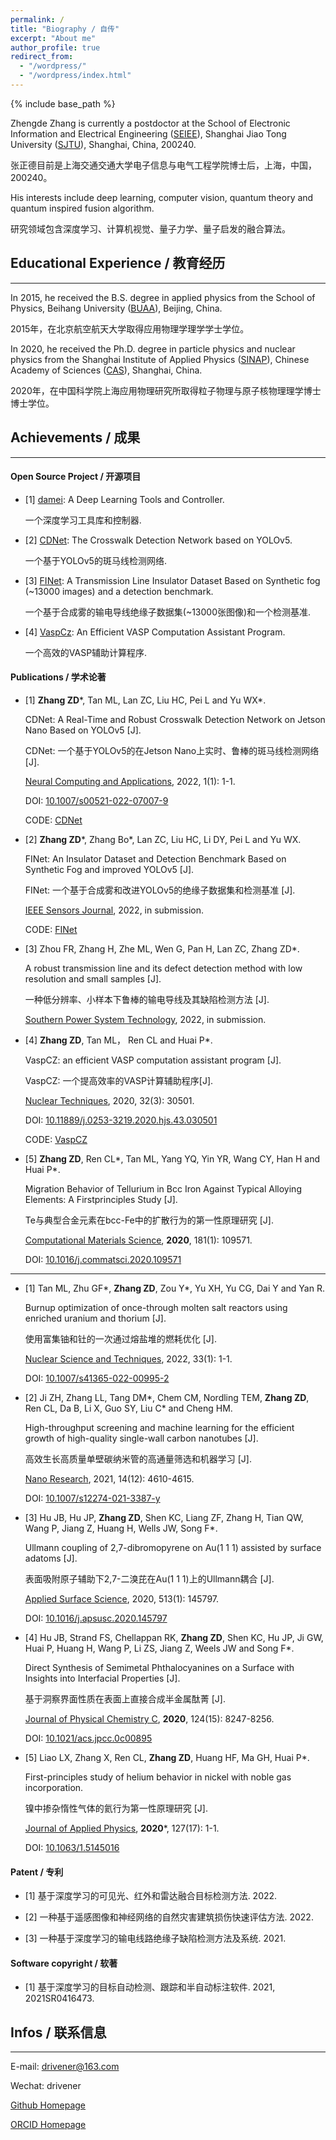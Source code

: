 ```yaml
---
permalink: /
title: "Biography / 自传"
excerpt: "About me"
author_profile: true
redirect_from: 
  - "/wordpress/"
  - "/wordpress/index.html"
---
```


{% include base_path %}


Zhengde Zhang is currently a postdoctor at the School of Electronic Information and Electrical Engineering ([SEIEE](https://www.seiee.sjtu.edu.cn)), 
Shanghai Jiao Tong University ([SJTU](https://www.sjtu.edu.cn)), Shanghai, China, 200240.

张正德目前是上海交通交通大学电子信息与电气工程学院博士后，上海，中国，200240。

His interests include deep learning, computer vision, quantum theory and quantum inspired fusion algorithm.

研究领域包含深度学习、计算机视觉、量子力学、量子启发的融合算法。

## Educational Experience / 教育经历
***
In 2015, he received the B.S. degree in applied physics from the School of Physics, 
Beihang University ([BUAA](https://www.buaa.edu.cn)), Beijing, China. 

2015年，在北京航空航天大学取得应用物理学理学学士学位。

In 2020, he received the Ph.D. degree in particle physics and nuclear physics from the Shanghai 
Institute of Applied Physics ([SINAP](http://www.sinap.cas.cn)), 
Chinese Academy of Sciences ([CAS](https://www.cas.cn)), Shanghai, China. 

2020年，在中国科学院上海应用物理研究所取得粒子物理与原子核物理理学博士博士学位。

## Achievements / 成果
***

#### Open Source Project / 开源项目
- [1] [damei](https://github.com/zhangzhengde0225/damei): A Deep Learning Tools and Controller. 
  
  一个深度学习工具库和控制器.
  
- [2] [CDNet](https://github.com/zhangzhengde0225/CDNet): The Crosswalk Detection Network based on YOLOv5.
  
  一个基于YOLOv5的斑马线检测网络.
  
- [3] [FINet](https://github.com/zhangzhengde0225/FINet): A Transmission Line Insulator Dataset Based on Synthetic fog 
  (~13000 images) and a detection benchmark.
  
  一个基于合成雾的输电导线绝缘子数据集(~13000张图像)和一个检测基准.
  
- [4] [VaspCz](https://github.com/zhangzhengde0225/VaspCZ): An Efficient VASP Computation Assistant Program.

  一个高效的VASP辅助计算程序.

#### Publications / 学术论著

- [1] **Zhang ZD**\*, Tan ML, Lan ZC, Liu HC, Pei L and Yu WX*.
  
  CDNet: A Real-Time and Robust Crosswalk Detection Network on Jetson Nano Based on YOLOv5 [J].

  CDNet: 一个基于YOLOv5的在Jetson Nano上实时、鲁棒的斑马线检测网络 [J].

  [Neural Computing and Applications](http://www.letpub.com.cn/index.php?journalid=6123&page=journalapp&view=detail), 2022, 1(1): 1-1.

  DOI: [10.1007/s00521-022-07007-9](https://doi.org/10.1007/s00521-022-07007-9)
    
  CODE: [CDNet](https://github.com/zhangzhengde0225/CDNet)
  

- [2] **Zhang ZD**\*, Zhang Bo*, Lan ZC, Liu HC, Li DY, Pei L and Yu WX.
    
  FINet: An Insulator Dataset and Detection Benchmark Based on Synthetic Fog and improved YOLOv5 [J].

  FINet: 一个基于合成雾和改进YOLOv5的绝缘子数据集和检测基准 [J].

  [IEEE Sensors Journal](http://www.letpub.com.cn/index.php?journalid=3352&page=journalapp&view=detail), 2022, in submission.
    
  CODE: [FINet](https://github.com/zhangzhengde0225/FINet)


- [3] Zhou FR, Zhang H, Zhe ML, Wen G, Pan H, Lan ZC, Zhang ZD*.
  
  A robust transmission line and its defect detection method with low resolution and small samples [J].
        
  一种低分辨率、小样本下鲁棒的输电导线及其缺陷检测方法 [J]. 
    
  [Southern Power System Technology](https://navi.cnki.net/knavi/journals/NFDW/detail), 2022, in submission.

  
- [4] **Zhang ZD**, Tan ML， Ren CL and Huai P*.
  
  VaspCZ: an efficient VASP computation assistant program [J].

  VaspCZ: 一个提高效率的VASP计算辅助程序[J].

  [Nuclear Techniques](https://navi.cnki.net/knavi/journals/HJSU/detail), 2020, 32(3): 30501.
  
  DOI: [10.11889/j.0253-3219.2020.hjs.43.030501](https://doi.org/10.11889/j.0253-3219.2020.hjs.43.030501) 
  
  CODE: [VaspCZ](https://github.com/zhangzhengde0225/VaspCZ)


- [5] **Zhang ZD**, Ren CL*, Tan ML, Yang YQ, Yin YR, Wang CY, Han H and Huai P*. 
  
  Migration Behavior of Tellurium in Bcc Iron Against Typical Alloying Elements: A Firstprinciples Study [J]. 
  
  Te与典型合金元素在bcc-Fe中的扩散行为的第一性原理研究 [J].
  
  [Computational Materials Science](http://www.letpub.com.cn/index.php?journalid=1970&page=journalapp&view=detail), **2020**, 181(1): 109571. 
  
  DOI: [10.1016/j.commatsci.2020.109571](https://doi.org/10.1016/j.commatsci.2020.109571 )

---
- [1] Tan ML, Zhu GF*, **Zhang ZD**, Zou Y*, Yu XH, Yu CG, Dai Y and Yan R.

  Burnup optimization of once-through molten salt reactors using enriched uranium and thorium [J].

  使用富集铀和钍的一次通过熔盐堆的燃耗优化 [J].

  [Nuclear Science and Techniques](http://www.letpub.com.cn/index.php?journalid=6277&page=journalapp&view=detail), 
  2022, 33(1): 1-1.
  
  DOI: [10.1007/s41365-022-00995-2](https://doi.org/10.1007/s41365-022-00995-2)


- [2] Ji ZH, Zhang LL, Tang DM*, Chem CM, Nordling TEM, **Zhang ZD**, Ren CL, Da B, Li X, Guo SY, Liu C* and Cheng HM.

  High-throughput screening and machine learning for the efficient growth of high-quality single-wall carbon nanotubes [J].

  高效生长高质量单壁碳纳米管的高通量筛选和机器学习 [J].

  [Nano Research](http://www.letpub.com.cn/index.php?journalid=6033&page=journalapp&view=detail), 2021, 14(12): 4610-4615.
  
  DOI: [10.1007/s12274-021-3387-y](https://doi.org/10.1007/s12274-021-3387-y)
  

- [3] Hu JB, Hu JP, **Zhang ZD**, Shen KC, Liang ZF, Zhang H, Tian QW, Wang P, Jiang Z, 
  Huang H, Wells JW, Song F*.

  Ullmann coupling of 2,7-dibromopyrene on Au(1 1 1) assisted by surface adatoms [J].
  
  表面吸附原子辅助下2,7-二溴芘在Au(1 1 1)上的Ullmann耦合 [J].

  [Applied Surface Science](http://www.letpub.com.cn/index.php?journalid=765&page=journalapp&view=detail), 2020, 513(1): 145797.

  DOI: [10.1016/j.apsusc.2020.145797](https://doi.org/10.1016/j.apsusc.2020.145797)
  

- [4] Hu JB, Strand FS, Chellappan RK, **Zhang ZD**, Shen KC, Hu JP, Ji GW, Huai P, Huang H, Wang P, Li ZS, 
  Jiang Z, Weels JW and Song F*.
  
  Direct Synthesis of Semimetal Phthalocyanines on a Surface with Insights into Interfacial Properties [J].
  
  基于洞察界面性质在表面上直接合成半金属酞菁 [J].
  
  [Journal of Physical Chemistry C](http://www.letpub.com.cn/index.php?journalid=5032&page=journalapp&view=detail), **2020**, 124(15): 8247-8256.
  
  DOI: [10.1021/acs.jpcc.0c00895](https://doi.org/10.1021/acs.jpcc.0c00895)
  
- [5] Liao LX, Zhang X, Ren CL, **Zhang ZD**, Huang HF, Ma GH, Huai P*. 
  
  First-principles study of helium behavior in nickel with noble gas incorporation. 
 
  镍中掺杂惰性气体的氦行为第一性原理研究 [J].
 
  [Journal of Applied Physics](http://www.letpub.com.cn/index.php?journalid=4153&page=journalapp&view=detail), **2020***, 127(17): 1-1. 
  
  DOI: [10.1063/1.5145016](https://doi.org/10.1063/1.5145016)

#### Patent / 专利

- [1] 基于深度学习的可见光、红外和雷达融合目标检测方法. 2022. 

- [2] 一种基于遥感图像和神经网络的自然灾害建筑损伤快速评估方法. 2022.
  
- [3] 一种基于深度学习的输电线路绝缘子缺陷检测方法及系统. 2021.

#### Software copyright / 软著

- [1] 基于深度学习的目标自动检测、跟踪和半自动标注软件. 2021, 2021SR0416473.


## Infos / 联系信息
***

E-mail: drivener@163.com

Wechat: drivener

[Github Homepage](https://github.com/zhangzhengde0225)

[ORCID Homepage](https://orcid.org/my-orcid?orcid=0000-0002-6542-052X)



